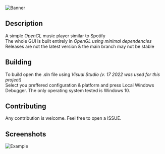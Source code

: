 ![Banner](https://github.com/Vasika-uso/spotify-GL/blob/main/.github/banner/Spotify-GL-bannerC.png)                        

## Description                                                                               
 A simple *OpenGL* music player similar to Spotify           
 The whole GUI is built entirely in *OpenGL using minimal dependencies*                                          
 Releases are not the latest version & the main branch may not be stable             
## Building 
 To build open the .sln file using *Visual Studio (v. 17 2022 was used for this project)*    
 Select you preffered configuration & platform and press Local Windows Debugger.
 The only operating system tested is Windows 10.
## Contributing
 Any contribution is welcome. Feel free to open a ISSUE.
## Screenshots
![Example](https://github.com/Vasika-uso/spotify-GL/blob/main/.github/screenshots/exampleIMAGE3.jpg)
